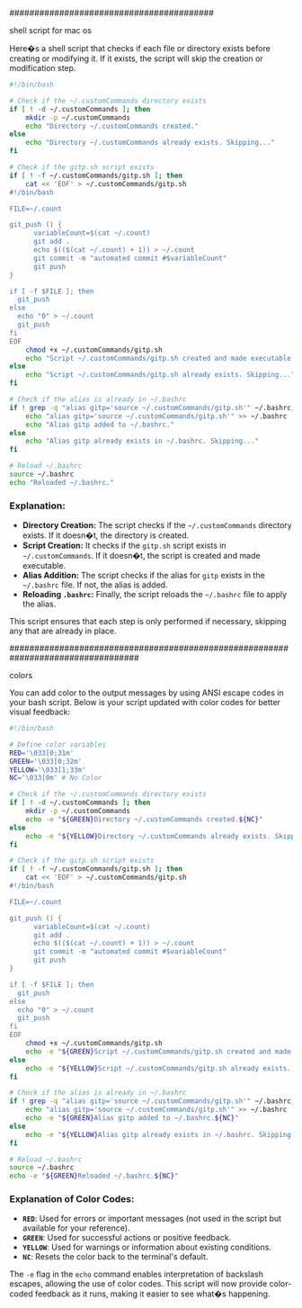 
#########################################

shell script for mac os 

Here�s a shell script that checks if each file or directory exists before creating or modifying it. If it exists, the script will skip the creation or modification step.

```bash
#!/bin/bash

# Check if the ~/.customCommands directory exists
if [ ! -d ~/.customCommands ]; then
    mkdir -p ~/.customCommands
    echo "Directory ~/.customCommands created."
else
    echo "Directory ~/.customCommands already exists. Skipping..."
fi

# Check if the gitp.sh script exists
if [ ! -f ~/.customCommands/gitp.sh ]; then
    cat << 'EOF' > ~/.customCommands/gitp.sh
#!/bin/bash

FILE=~/.count

git_push () {
      variableCount=$(cat ~/.count)
      git add .
      echo $(($(cat ~/.count) + 1)) > ~/.count
      git commit -m "automated commit #$variableCount"
      git push
}

if [ -f $FILE ]; then
  git_push
else
  echo "0" > ~/.count
  git_push
fi
EOF
    chmod +x ~/.customCommands/gitp.sh
    echo "Script ~/.customCommands/gitp.sh created and made executable."
else
    echo "Script ~/.customCommands/gitp.sh already exists. Skipping..."
fi

# Check if the alias is already in ~/.bashrc
if ! grep -q "alias gitp='source ~/.customCommands/gitp.sh'" ~/.bashrc; then
    echo "alias gitp='source ~/.customCommands/gitp.sh'" >> ~/.bashrc
    echo "Alias gitp added to ~/.bashrc."
else
    echo "Alias gitp already exists in ~/.bashrc. Skipping..."
fi

# Reload ~/.bashrc
source ~/.bashrc
echo "Reloaded ~/.bashrc."
```

### Explanation:
- **Directory Creation:** The script checks if the `~/.customCommands` directory exists. If it doesn�t, the directory is created.
- **Script Creation:** It checks if the `gitp.sh` script exists in `~/.customCommands`. If it doesn�t, the script is created and made executable.
- **Alias Addition:** The script checks if the alias for `gitp` exists in the `~/.bashrc` file. If not, the alias is added.
- **Reloading `.bashrc`:** Finally, the script reloads the `~/.bashrc` file to apply the alias.

This script ensures that each step is only performed if necessary, skipping any that are already in place.



##################################################################################

colors


You can add color to the output messages by using ANSI escape codes in your bash script. Below is your script updated with color codes for better visual feedback:

```bash
#!/bin/bash

# Define color variables
RED='\033[0;31m'
GREEN='\033[0;32m'
YELLOW='\033[1;33m'
NC='\033[0m' # No Color

# Check if the ~/.customCommands directory exists
if [ ! -d ~/.customCommands ]; then
    mkdir -p ~/.customCommands
    echo -e "${GREEN}Directory ~/.customCommands created.${NC}"
else
    echo -e "${YELLOW}Directory ~/.customCommands already exists. Skipping...${NC}"
fi

# Check if the gitp.sh script exists
if [ ! -f ~/.customCommands/gitp.sh ]; then
    cat << 'EOF' > ~/.customCommands/gitp.sh
#!/bin/bash

FILE=~/.count

git_push () {
      variableCount=$(cat ~/.count)
      git add .
      echo $(($(cat ~/.count) + 1)) > ~/.count
      git commit -m "automated commit #$variableCount"
      git push
}

if [ -f $FILE ]; then
  git_push
else
  echo "0" > ~/.count
  git_push
fi
EOF
    chmod +x ~/.customCommands/gitp.sh
    echo -e "${GREEN}Script ~/.customCommands/gitp.sh created and made executable.${NC}"
else
    echo -e "${YELLOW}Script ~/.customCommands/gitp.sh already exists. Skipping...${NC}"
fi

# Check if the alias is already in ~/.bashrc
if ! grep -q "alias gitp='source ~/.customCommands/gitp.sh'" ~/.bashrc; then
    echo "alias gitp='source ~/.customCommands/gitp.sh'" >> ~/.bashrc
    echo -e "${GREEN}Alias gitp added to ~/.bashrc.${NC}"
else
    echo -e "${YELLOW}Alias gitp already exists in ~/.bashrc. Skipping...${NC}"
fi

# Reload ~/.bashrc
source ~/.bashrc
echo -e "${GREEN}Reloaded ~/.bashrc.${NC}"
```

### Explanation of Color Codes:
- **`RED`**: Used for errors or important messages (not used in the script but available for your reference).
- **`GREEN`**: Used for successful actions or positive feedback.
- **`YELLOW`**: Used for warnings or information about existing conditions.
- **`NC`**: Resets the color back to the terminal's default.

The `-e` flag in the `echo` command enables interpretation of backslash escapes, allowing the use of color codes. This script will now provide color-coded feedback as it runs, making it easier to see what�s happening.